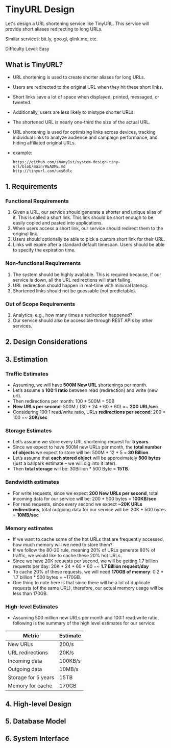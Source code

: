 # TinyURL Design

Let's design a URL shortening service like TinyURL. This service will provide short aliases redirecting to long URLs. 

Similar services: bit.ly, goo.gl, qlink.me, etc.

Difficulty Level: Easy 

## What is TinyURL?

* URL shortening is used to create shorter aliases for long URLs.
* Users are redirected to the original URL when they hit these short links.
* Short links save a lot of space when displayed, printed, messaged, or tweeted.
* Additionally, users are less likely to mistype shorter URLs.
* The shortened URL is nearly one-third the size of the actual URL.
* URL shortening is used for optimizing links across devices, tracking individual links to analyze audience and campaign performance, and hiding affiliated original URLs.
* example:
      
      https://github.com/shamy1st/system-design-tiny-url/blob/main/README.md
      http://tinyurl.com/uxs6dlc

## 1. Requirements

### Functional Requirements

1. Given a URL, our service should generate a shorter and unique alias of it. This is called a short link. This link should be short enough to be easily copied and pasted into applications.
2. When users access a short link, our service should redirect them to the original link.
3. Users should optionally be able to pick a custom short link for their URL.
4. Links will expire after a standard default timespan. Users should be able to specify the expiration time.

### Non-functional Requirements

1. The system should be highly available. This is required because, if our service is down, all the URL redirections will start failing.
2. URL redirection should happen in real-time with minimal latency.
3. Shortened links should not be guessable (not predictable).

### Out of Scope Requirements

1. Analytics; e.g., how many times a redirection happened?
2. Our service should also be accessible through REST APIs by other services.

## 2. Design Considerations

## 3. Estimation

### Traffic Estimates

* Assuming, we will have **500M New URL** shortenings per month.
* Let’s assume a **100:1 ratio** between read (redirection) and write (new url).
* Then redirections per month: 100 * 500M = 50B
* **New URLs per second**: 500M / (30 * 24 * 60 * 60) =~ **200 URL/sec**
* Considering 100:1 read/write ratio, URLs **redirections per second**: 200 * 100 =~ **20K/sec**

### Storage Estimates

* Let’s assume we store every URL shortening request for **5 years**.
* Since we expect to have 500M new URLs per month, the **total number of objects** we expect to store will be: 500M * 12 * 5 = **30 Billion**.
* Let’s assume that **each stored object** will be approximately **500 bytes** (just a ballpark estimate – we will dig into it later).
* Then **total storage** will be: 30Billion * 500 Byte = **15TB**.

### Bandwidth estimates

* For write requests, since we expect **200 New URLs per second**, total incoming data for our service will be: 200 * 500 bytes = **100KB/sec**
* For read requests, since every second we expect **~20K URLs redirections**, total outgoing data for our service will be: 20K * 500 bytes = **10MB/sec**

### Memory estimates

* If we want to cache some of the hot URLs that are frequently accessed, how much memory will we need to store them?
* If we follow the 80-20 rule, meaning 20% of URLs generate 80% of traffic, we would like to cache these 20% hot URLs.
* Since we have 20K requests per second, we will be getting 1.7 billion requests per day: 20K * 24 * 60 * 60 =~ **1.7 Billion request/day**
* To cache 20% of these requests, we will need **170GB of memory**: 0.2 * 1.7 billion * 500 bytes = ~170GB.
* One thing to note here is that since there will be a lot of duplicate requests (of the same URL), therefore, our actual memory usage will be less than 170GB.

### High-level Estimates

* Assuming 500 million new URLs per month and 100:1 read:write ratio, following is the summary of the high level estimates for our service:

Metric              | Estimate
--------------------|---------
New URLs            | 200/s
URL redirections    | 20K/s
Incoming data       | 100KB/s
Outgoing data       | 10MB/s
Storage for 5 years | 15TB
Memory for cache    | 170GB

## 4. High-level Design

## 5. Database Model

## 6. System Interface


